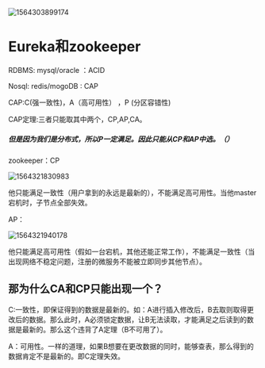 ![1564303899174](C:\Users\12714\AppData\Roaming\Typora\typora-user-images\1564303899174.png)

# Eureka和zookeeper

RDBMS: mysql/oracle   ：ACID

Nosql: redis/mogoDB :  CAP

CAP:C(强一致性)，A（高可用性） ，P (分区容错性)

CAP定理:三者只能取其中两个，CP,AP,CA。

##### 但是因为我们是分布式，所以P一定满足。因此只能从CP和AP中选。（）

zookeeper：CP

![1564321830983](C:\Users\12714\AppData\Roaming\Typora\typora-user-images\1564321830983.png)

他只能满足一致性（用户拿到的永远是最新的），不能满足高可用性。当他master宕机时，子节点全部失效。

AP：

![1564321940178](C:\Users\12714\AppData\Roaming\Typora\typora-user-images\1564321940178.png)

他只能满足高可用性（假如一台宕机，其他还能正常工作），不能满足一致性（当出现网络不稳定问题，注册的微服务不能被立即同步其他节点）。

## 那为什么CA和CP只能出现一个？

C:一致性，即保证得到的数据是最新的。如：A进行插入修改后，B去取则取得更改后的数据。那么此时，A必须锁定数据，让B无法读取，才能满足之后读到的数据是最新的。那么这个违背了A定理（B不可用了）。



A：可用性。一样的道理，如果B想要在更改数据的同时，能够查表，那么得到的数据肯定不是最新的。即C定理失效。